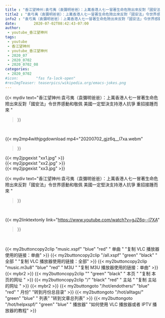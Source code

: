 ```yaml
---
title : "香江望神州:袁弓夷（袁彌明爸爸）：上萬香港人七一冒著生命危險出來反對「國安法」令世界感動和敬佩 美國一定堅決支持港人抗爭 重招接踵而來 "
title2 : "袁弓夷（袁彌明爸爸）：上萬香港人七一冒著生命危險出來反對「國安法」令世界感動和敬佩 美國一定堅決支持港人抗爭 重招接踵而來 "
info2 : "袁弓夷（袁彌明爸爸）：上萬香港人七一冒著生命危險出來反對「國安法」令世界感動和敬佩 美國一定堅決支持港人抗爭 重招接踵而來 "
date:        2020-07-02T08:42:43-07:00
author:
 - youtube_香江望神州
tags:
 - youtube
 - 香江望神州
 - youtube_香江望神州
 - 2020_07
 - 2020_0702
 - 2020_0702_08
categories:
 - 2020_0702
#icon:        "fas fa-lock-open"
#resImgTeaser: teaserpics/wikipedia.org/emacs-jokes.png
---
```


{{< mydiv text="香江望神州:袁弓夷（袁彌明爸爸）：上萬香港人七一冒著生命危險出來反對「國安法」令世界感動和敬佩 美國一定堅決支持港人抗爭 重招接踵而來 "
>}}
<br>


{{< my2mp4withjpgdownload mp4="20200702_gjz6q__l7xa.webm"
>}}

{{< my2jpgexist "xx1.jpg" >}}<br>
{{< my2jpgexist "xx2.jpg" >}}<br>
{{< my2jpgexist "xx3.jpg" >}}<br>



{{< mydiv text="香江望神州:袁弓夷（袁彌明爸爸）：上萬香港人七一冒著生命危險出來反對「國安法」令世界感動和敬佩 美國一定堅決支持港人抗爭 重招接踵而來 "
>}}
<br>

{{< my2linktextonly link="https://www.youtube.com/watch?v=gJZ6q--l7XA"
>}}


<br>

{{< my2buttoncopy2clip "music.xspf"        "blue"   "red"    " 单曲 "  "复制 VLC 播放器使用的链接：单曲" >}} {{< my2buttoncopy2clip "/all.xspf"         "green"  "black"  " 全部 "  "复制 VLC 播放器使用的链接：全部" >}} {{< my2buttoncopy2clip "music.m3u8"        "blue"   "red"    " M3U  "    "复制 M3U 播放器使用的链接：单曲" >}} {{< mybr2 >}} {{< my2buttoncopy2clip ""                  "green"  "black"  " 本页 "    "复制 本页的网址 " >}} {{< my2buttoncopy2clip "/"                 "black"  "red"    " 主站 "    "复制 主站的网址 " >}} {{< mybr2 >}} {{< my2buttongoto      "/hot/endothers/"   "blue"   "red"    " 月份"   "转到月份总目录" >}} {{< my2buttongoto      "/hot/alltags/"     "green"  "blue"   " 列表"   "转到文章总列表" >}} {{< my2buttongoto      "/hot/helpxspf/"    "green"  "blue"   " 播放器" "如何使用 VLC 播放器或者 IPTV 播放器的教程" >}} 
